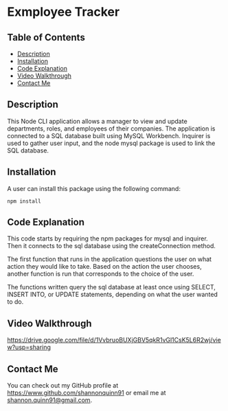 # Exmployee Tracker
  ## Table of Contents
  - [Description](#description)
  - [Installation](#installation)
  - [Code Explanation](#code-explanation)
  - [Video Walkthrough](#video-walkthrough)
  - [Contact Me](#contact-me)

  ## Description
  This Node CLI application allows a manager to view and update departments, roles, and employees of their companies. The application is connected to a SQL database built using MySQL Workbench. Inquirer is used to gather user input, and the node mysql package is used to link the SQL database.     
  

  ## Installation
  A user can install this package using the following command:
  ```
  npm install
  ```
  

  ## Code Explanation
  This code starts by requiring the npm packages for mysql and inquirer. Then it connects to the sql database using the createConnection method. 

  The first function that runs in the application questions the user on what action they would like to take. Based on the action the user chooses, another function is run that corresponds to the choice of the user. 

  The functions written query the sql database at least once using SELECT, INSERT INTO, or UPDATE statements, depending on what the user wanted to do. 
  

  ## Video Walkthrough
  https://drive.google.com/file/d/1VvbruoBUXjGBV5qkR1vGl1CsK5L6R2wj/view?usp=sharing
  
  
  ## Contact Me
  You can check out my GitHub profile at https://www.github.com/shannonquinn91 or email me at shannon.quinn91@gmail.com.
  